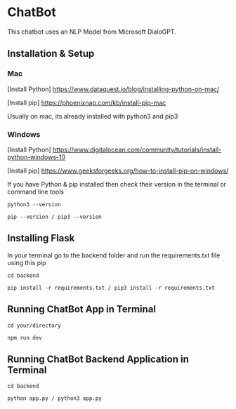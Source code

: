 # ChatBot

This chatbot uses an NLP Model from Microsoft DialoGPT.

## Installation & Setup

### Mac

[Install Python] https://www.dataquest.io/blog/installing-python-on-mac/

[Install pip] https://phoenixnap.com/kb/install-pip-mac

Usually on mac, its already installed with python3 and pip3

### Windows

[Install Python] https://www.digitalocean.com/community/tutorials/install-python-windows-10

[Install pip] https://www.geeksforgeeks.org/how-to-install-pip-on-windows/

If you have Python & pip installed then check their version in the terminal or command line tools

```
python3 --version
```

```
pip --version / pip3 --version
```

## Installing Flask

In your terminal go to the backend folder and run the requirements.txt file using this pip

```
cd backend
```

```
pip install -r requirements.txt / pip3 install -r requirements.txt
```

## Running ChatBot App in Terminal

```
cd your/directory
```

```
npm run dev
```

## Running ChatBot Backend Application in Terminal

```
cd backend
```

```
python app.py / python3 app.py
```
